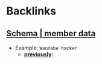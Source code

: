 
# Backlinks
## [Schema | member data](<Schema | member data.md>)
- Example: `Wannabe hacker`
    - **[previously](<previously.md>):**

